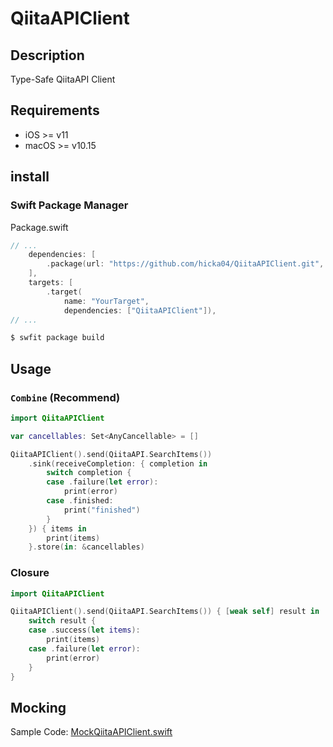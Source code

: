 # QiitaAPIClient
## Description
Type-Safe QiitaAPI Client

## Requirements
* iOS >= v11
* macOS >= v10.15

## install
### Swift Package Manager
Package.swift
```Swift
// ...
    dependencies: [
        .package(url: "https://github.com/hicka04/QiitaAPIClient.git", .upToNextMajor("version"))
    ],
    targets: [
        .target(
            name: "YourTarget",
            dependencies: ["QiitaAPIClient"]),
// ...
```

```sh
$ swfit package build
```

## Usage
### `Combine` (Recommend)
```Swift
import QiitaAPIClient

var cancellables: Set<AnyCancellable> = []

QiitaAPIClient().send(QiitaAPI.SearchItems())
    .sink(receiveCompletion: { completion in
        switch completion {
        case .failure(let error):
            print(error)
        case .finished:
            print("finished")
        }
    }) { items in
        print(items)
    }.store(in: &cancellables)
```

### Closure
```Swift
import QiitaAPIClient

QiitaAPIClient().send(QiitaAPI.SearchItems()) { [weak self] result in
    switch result {
    case .success(let items):
        print(items)
    case .failure(let error):
        print(error)
    }
}
```

## Mocking
Sample Code: [MockQiitaAPIClient.swift](./Tests/QiitaAPIClientTests/MockQiitaAPIClient.swift)
